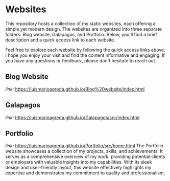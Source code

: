 # Websites
This repository hosts a collection of my static websites, each offering a simple yet modern design. The websites are organized into three separate folders: Blog website, Galapagos, and Portfolio. Below, you'll find a brief description and a quick access link to each website.

Feel free to explore each website by following the quick access links above. I hope you enjoy your visit and find the content informative and engaging. If you have any questions or feedback, please don't hesitate to reach out.

## Blog Website
*link:* https://luismarioagreda.github.io/Blog%20website/index.html

## Galapagos 
*link:* https://luismarioagreda.github.io/Galapagos/src/index.html

## Portfolio  
*link:* https://luismarioagreda.github.io/Portfolio/src/home.html
The Portfolio website showcases a collection of my projects, skills, and achievements. It serves as a comprehensive overview of my work, providing potential clients or employers with valuable insights into my capabilities. With its sleek design and user-friendly layout, this website effectively highlights my expertise and demonstrates my commitment to quality and professionalism.

